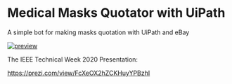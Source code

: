 # Medical Masks Quotator with UiPath
A simple bot for making masks quotation with UiPath and eBay

[![preview][1]][1]

The IEEE Technical Week 2020 Presentation:

https://prezi.com/view/FcXeOX2hZCKHuyYPBzhI

[1]: https://i.stack.imgur.com/5FJMw.gif
